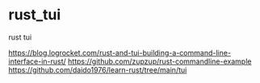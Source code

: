 # rust_tui
rust tui

https://blog.logrocket.com/rust-and-tui-building-a-command-line-interface-in-rust/
https://github.com/zupzup/rust-commandline-example
https://github.com/daido1976/learn-rust/tree/main/tui
